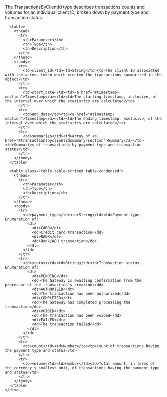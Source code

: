 <div class="method-area">
  <div class="method-copy">
    <div class="method-copy-padding">
      <p>The TransactionsByClientId type describes transactions counts and volumes for an individual
      client ID, broken down by payment type and transaction status.</p>

      <table>
        <thead>
          <tr>
            <th>Parameter</th>
            <th>Type</th>
            <th>Description</th>
          </tr>
        </thead>
        <tbody>
          <tr>
            <td>client_id</td><td>String</td><td>The client ID associated with the access token which created the transactions summarized in the object</td>
          </tr>
          <tr>
            <td>start_date</td><td><a href="#timestamp-section">Timestamp</a></td><td>The starting timestamp, inclusive, of the interval over which the statistics are calculated</td>
          </tr>
          <tr>
            <td>end_date</td><td><a href="#timestamp-section">Timestamp</a></td><td>The ending timestamp, exclusive, of the interval over which the statistics are calculated</td>
          </tr>
          <tr>
            <td>summaries</td><td>Array of <a href="#transactionsbyclientidsummary-section">Summary</a></td><td>Summaries of transactions by payment type and transaction status</td>
          </tr>
        </tbody>
      </table>

      <table class="table table-striped table-condensed">
        <thead>
          <tr>
            <th>Parameter</th>
            <th>Type</th>
            <th>Description</th>
          </tr>
        </thead>
        <tbody>
          <tr>
            <td>payment_type</td><td>String</td><td>Payment type. Enumeration of:
              <dl>
                <dt>CARD</dt>
                <dd>Credit card transaction</dd>
                <dt>BANK</dt>
                <dd>Bank/ACH transaction</dd>
              </dl>
            </td>
          </tr>
          <tr>
            <td>status</td><td>String</td><td>Transaction status. Enumeration of:
              <dl>
                <dt>PENDING</dt>
                <dd>The Gateway is awaiting confirmation from the processor of the transaction's creation</dd>
                <dt>AUTHORIZED</dt>
                <dd>The transaction has been authorized</dd>
                <dt>COMPLETED</dt>
                <dd>The Gateway has completed processing the transaction</dd>
                <dt>VOIDED</dt>
                <dd>The transaction has been voided</dd>
                <dt>FAILED</dt>
                <dd>The transaction failed</dd>
              </dl>
            </td>
          </tr>
          <tr>
            <td>count</td><td>Number</td><td>Count of transactions having the payment type and status</td>
          </tr>
          <tr>
            <td>volume</td><td>Number</td><td>Total amount, in terms of the currency's smallest unit, of transactions having the payment type and status</td>
          </tr>
        </tbody>
      </table>
    </div>
  </div>
</div>
